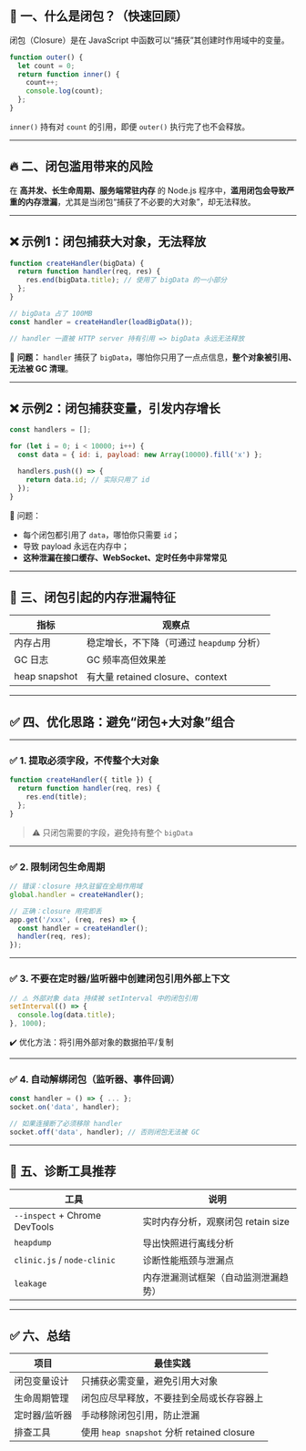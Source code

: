 ## 🧠 一、什么是闭包？（快速回顾）

闭包（Closure）是在 JavaScript 中函数可以“捕获”其创建时作用域中的变量。

```js
function outer() {
  let count = 0;
  return function inner() {
    count++;
    console.log(count);
  };
}
```

`inner()` 持有对 `count` 的引用，即便 `outer()` 执行完了也不会释放。

---

## 🔥 二、闭包滥用带来的风险

在 **高并发、长生命周期、服务端常驻内存** 的 Node.js 程序中，**滥用闭包会导致严重的内存泄漏**，尤其是当闭包“捕获了不必要的大对象”，却无法释放。

---

## ❌ 示例1：闭包捕获大对象，无法释放

```js
function createHandler(bigData) {
  return function handler(req, res) {
    res.end(bigData.title); // 使用了 bigData 的一小部分
  };
}

// bigData 占了 100MB
const handler = createHandler(loadBigData());

// handler 一直被 HTTP server 持有引用 => bigData 永远无法释放
```

📛 **问题：** `handler` 捕获了 `bigData`，哪怕你只用了一点点信息，**整个对象被引用、无法被 GC 清理**。

---

## ❌ 示例2：闭包捕获变量，引发内存增长

```js
const handlers = [];

for (let i = 0; i < 10000; i++) {
  const data = { id: i, payload: new Array(10000).fill('x') };

  handlers.push(() => {
    return data.id; // 实际只用了 id
  });
}
```

📛 问题：

* 每个闭包都引用了 `data`，哪怕你只需要 `id`；
* 导致 payload 永远在内存中；
* **这种泄漏在接口缓存、WebSocket、定时任务中非常常见**

---

## 🚨 三、闭包引起的内存泄漏特征

| 指标            | 观察点                          |
| ------------- | ---------------------------- |
| 内存占用          | 稳定增长，不下降（可通过 `heapdump` 分析）  |
| GC 日志         | GC 频率高但效果差                   |
| heap snapshot | 有大量 retained closure、context |

---

## ✅ 四、优化思路：**避免“闭包+大对象”组合**

---

### ✅ 1. 提取必须字段，不传整个大对象

```js
function createHandler({ title }) {
  return function handler(req, res) {
    res.end(title);
  };
}
```

> ⚠️ 只闭包需要的字段，避免持有整个 `bigData`

---

### ✅ 2. 限制闭包生命周期

```js
// 错误：closure 持久驻留在全局作用域
global.handler = createHandler();

// 正确：closure 用完即丢
app.get('/xxx', (req, res) => {
  const handler = createHandler(); 
  handler(req, res);
});
```

---

### ✅ 3. 不要在定时器/监听器中创建闭包引用外部上下文

```js
// ⚠️ 外部对象 data 持续被 setInterval 中的闭包引用
setInterval(() => {
  console.log(data.title);
}, 1000);
```

✔️ 优化方法：将引用外部对象的数据拍平/复制

---

### ✅ 4. 自动解绑闭包（监听器、事件回调）

```js
const handler = () => { ... };
socket.on('data', handler);

// 如果连接断了必须移除 handler
socket.off('data', handler); // 否则闭包无法被 GC
```

---

## 🔧 五、诊断工具推荐

| 工具                            | 说明                      |
| ----------------------------- | ----------------------- |
| `--inspect` + Chrome DevTools | 实时内存分析，观察闭包 retain size |
| `heapdump`                    | 导出快照进行离线分析              |
| `clinic.js` / `node-clinic`   | 诊断性能瓶颈与泄漏点              |
| `leakage`                     | 内存泄漏测试框架（自动监测泄漏趋势）      |

---

## ✅ 六、总结

| 项目      | 最佳实践                                   |
| ------- | -------------------------------------- |
| 闭包变量设计  | 只捕获必需变量，避免引用大对象                        |
| 生命周期管理  | 闭包应尽早释放，不要挂到全局或长存容器上                   |
| 定时器/监听器 | 手动移除闭包引用，防止泄漏                          |
| 排查工具    | 使用 `heap snapshot` 分析 retained closure |


